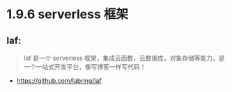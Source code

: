 # 1.9.6 serverless 框架


## laf:
>laf 是一个 serverless 框架，集成云函数，云数据库，对象存储等能力，是一个一站式开发平台，像写博客一样写代码！


- https://github.com/labring/laf
